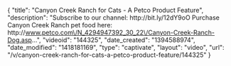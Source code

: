 {
    "title": "Canyon Creek Ranch for Cats - A Petco Product Feature",
    "description": "Subscribe to our channel: http:\/\/bit.ly\/12dY9oO Purchase Canyon Creek Ranch pet food here: http:\/\/www.petco.com\/N_4294947392_30_22\/Canyon-Creek-Ranch-Dog.asp...",
    "videoid": "144325",
    "date_created": "1394588974",
    "date_modified": "1418181169",
    "type": "captivate",
    "layout": "video",
    "url": "\/v\/canyon-creek-ranch-for-cats-a-petco-product-feature\/144325"
}